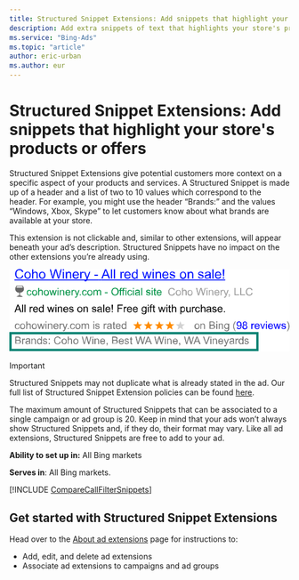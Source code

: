 ```yaml
---
title: Structured Snippet Extensions: Add snippets that highlight your store's products or offers
description: Add extra snippets of text that highlights your store's products or offers.
ms.service: "Bing-Ads"
ms.topic: "article"
author: eric-urban
ms.author: eur
---
```


# Structured Snippet Extensions: Add snippets that highlight your store's products or offers

Structured Snippet Extensions give potential customers more context on a specific aspect of your products and services. A Structured Snippet is made up of a header and a list of two to 10 values which correspond to the header. For example, you might use the header “Brands:” and the values “Windows, Xbox, Skype” to let customers know about what brands are available at your store.

This extension is not clickable and, similar to other extensions, will appear beneath your ad’s description. Structured Snippets have no impact on the other extensions you’re already using.

![Structured Snippet Extensions](../images/BA_CONC_Extension_Snippet.svg)

> [!IMPORTANT]
> Structured Snippets may not duplicate what is already stated in the ad. Our full list of Structured Snippet Extension policies can be found [here](https://go.microsoft.com/fwlink?LinkId=746651).

The maximum amount of Structured Snippets that can be associated to a single campaign or ad group is 20. Keep in mind that your ads won’t always show Structured Snippets and, if they do, their format may vary. Like all ad extensions, Structured Snippets are free to add to your ad.

**Ability to set up in:** All Bing markets

**Serves in**: All Bing markets.

[!INCLUDE [CompareCallFilterSnippets](./includes/CompareCallFilterSnippets.md)]
## Get started with Structured Snippet Extensions

Head over to the [About ad extensions](./hlp_BA_CONC_AboutAdExtensions.md) page for instructions to:

- Add, edit, and delete ad extensions
- Associate ad extensions to campaigns and ad groups


